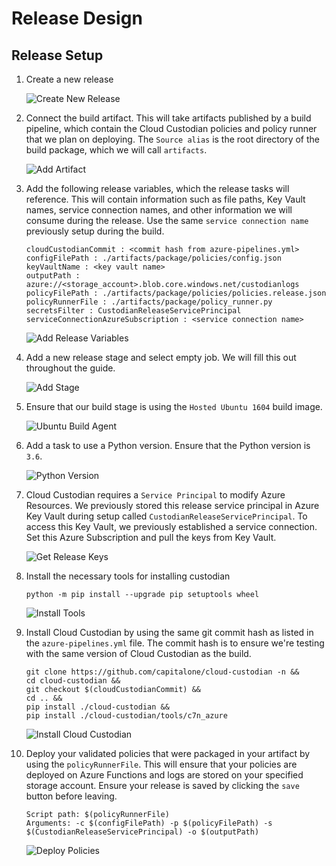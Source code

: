 # Release Design

## Release Setup

1. Create a new release

    ![Create New Release](../docs/images/new-release.png)

2. Connect the build artifact. This will take artifacts published by a build pipeline, which contain the Cloud Custodian policies and policy runner that we plan on deploying. The `Source alias` is the root directory of the build package, which we will call `artifacts`.

    ![Add Artifact](../docs/images/add-artifact.png)

3. Add the following release variables, which the release tasks will reference. This will contain information such as file paths, Key Vault names, service connection names, and other information we will consume during the release. Use the same `service connection name` previously setup during the build.

    ```
    cloudCustodianCommit : <commit hash from azure-pipelines.yml>
    configFilePath : ./artifacts/package/policies/config.json
    keyVaultName : <key vault name>
    outputPath : azure://<storage_account>.blob.core.windows.net/custodianlogs
    policyFilePath : ./artifacts/package/policies/policies.release.json
    policyRunnerFile : ./artifacts/package/policy_runner.py
    secretsFilter : CustodianReleaseServicePrincipal
    serviceConnectionAzureSubscription : <service connection name>
    ```

    ![Add Release Variables](../docs/images/add-release-variables.png)

4. Add a new release stage and select empty job. We will fill this out throughout the guide.

    ![Add Stage](../docs/images/empty-job.png)

5. Ensure that our build stage is using the `Hosted Ubuntu 1604` build image.

    ![Ubuntu Build Agent](../docs/images/ubuntu-agent.png)

6. Add a task to use a Python version. Ensure that the Python version is `3.6`.

    ![Python Version](../docs/images/python-version.png)

7. Cloud Custodian requires a `Service Principal` to modify Azure Resources. We previously stored this release service principal in Azure Key Vault during setup called `CustodianReleaseServicePrincipal`. To access this Key Vault, we previously established a service connection. Set this Azure Subscription and pull the keys from Key Vault.

    ![Get Release Keys](../docs/images/get-release-secrets.png)

8. Install the necessary tools for installing custodian

    ```
    python -m pip install --upgrade pip setuptools wheel
    ```

    ![Install Tools](../docs/images/install-tools.png)

9. Install Cloud Custodian by using the same git commit hash as listed in the `azure-pipelines.yml` file. The commit hash is to ensure we're testing with the same version of Cloud Custodian as the build.

    ```
    git clone https://github.com/capitalone/cloud-custodian -n &&
    cd cloud-custodian &&
    git checkout $(cloudCustodianCommit) &&
    cd .. &&
    pip install ./cloud-custodian &&
    pip install ./cloud-custodian/tools/c7n_azure
    ```

    ![Install Cloud Custodian](../docs/images/install-cloud-custodian.png)

10. Deploy your validated policies that were packaged in your artifact by using the `policyRunnerFile`. This will ensure that your policies are deployed on Azure Functions and logs are stored on your specified storage account. Ensure your release is saved by clicking the `save` button before leaving.

    ```
    Script path: $(policyRunnerFile)
    Arguments: -c $(configFilePath) -p $(policyFilePath) -s $(CustodianReleaseServicePrincipal) -o $(outputPath)
    ```

    ![Deploy Policies](../docs/images/deploy-policies.png)